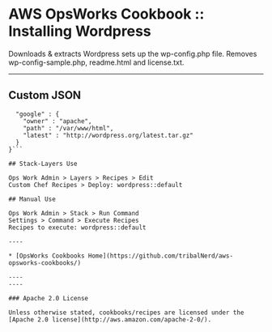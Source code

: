 # AWS OpsWorks Cookbook :: Installing Wordpress

Downloads & extracts Wordpress sets up the wp-config.php file.
Removes wp-config-sample.php, readme.html and license.txt.

----

## Custom JSON

```{
  "google" : {
    "owner" : "apache",
    "path" : "/var/www/html",
    "latest" : "http://wordpress.org/latest.tar.gz"
  }
}```

## Stack-Layers Use

Ops Work Admin > Layers > Recipes > Edit
Custom Chef Recipes > Deploy: wordpress::default

## Manual Use

Ops Work Admin > Stack > Run Command
Settings > Command > Execute Recipes
Recipes to execute: wordpress::default

----

* [OpsWorks Cookbooks Home](https://github.com/tribalNerd/aws-opsworks-cookbooks/)

----
----

### Apache 2.0 License

Unless otherwise stated, cookbooks/recipes are licensed under the [Apache 2.0 license](http://aws.amazon.com/apache-2-0/).